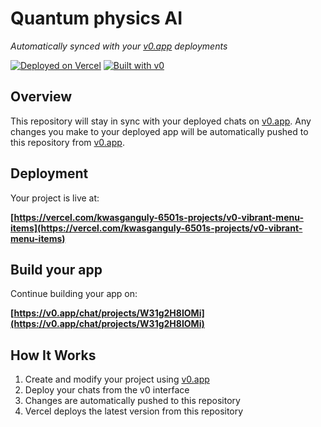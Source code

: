 # Quantum physics AI

*Automatically synced with your [v0.app](https://v0.app) deployments*

[![Deployed on Vercel](https://img.shields.io/badge/Deployed%20on-Vercel-black?style=for-the-badge&logo=vercel)](https://vercel.com/kwasganguly-6501s-projects/v0-vibrant-menu-items)
[![Built with v0](https://img.shields.io/badge/Built%20with-v0.app-black?style=for-the-badge)](https://v0.app/chat/projects/W31g2H8IOMi)

## Overview

This repository will stay in sync with your deployed chats on [v0.app](https://v0.app).
Any changes you make to your deployed app will be automatically pushed to this repository from [v0.app](https://v0.app).

## Deployment

Your project is live at:

**[https://vercel.com/kwasganguly-6501s-projects/v0-vibrant-menu-items](https://vercel.com/kwasganguly-6501s-projects/v0-vibrant-menu-items)**

## Build your app

Continue building your app on:

**[https://v0.app/chat/projects/W31g2H8IOMi](https://v0.app/chat/projects/W31g2H8IOMi)**

## How It Works

1. Create and modify your project using [v0.app](https://v0.app)
2. Deploy your chats from the v0 interface
3. Changes are automatically pushed to this repository
4. Vercel deploys the latest version from this repository
